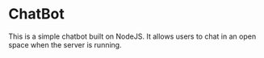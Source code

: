 # ChatBot

This is a simple chatbot built on NodeJS. It allows users to chat in an open space when the server is running.
